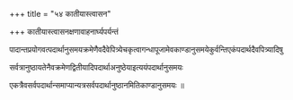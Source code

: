+++
title = "५४ कातीयास्त्वासन"

+++
कातीयास्त्वासनक्षणावाहनार्घ्यपर्यन्तं

पादान्तप्रयोगवत्पदार्थानुसमयक्रमेणैवदैवेपित्र्येचकृत्वागन्धापूजामेवकाण्डानुसमयेकुर्वन्तिएकंपदार्थदैवपित्र्यादिषु

सर्वत्रानुष्ठायतेनैवक्रमेणद्वितीयादिपदार्थाअनुष्ठेयाइत्ययंपदार्थानुसमयः

एकत्रैवसर्वपदार्थान्समाप्यान्यत्रसर्वपदार्थानुष्ठानमितिकाण्डानुसमयः ॥
